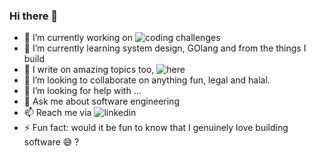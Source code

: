 ### Hi there 👋

- 🔭 I’m currently working on ![coding challenges](https://github.com/Fuad28/coding-challenges)
- 🌱 I’m currently learning system design, GOlang and from the things I build
- 📝 I write on amazing topics too, ![here](https://fuad.hashnode.dev/)
- 👯 I’m looking to collaborate on anything fun, legal and halal.
- 🤔 I’m looking for help with ...
- 💬 Ask me about software engineering
- 📫 Reach me via ![linkedin](https://www.linkedin.com/in/fuad-adio)
- ⚡ Fun fact: would it be fun to know that I genuinely love building software 😅 ?

<!--
**Fuad28/fuad28** is a ✨ _special_ ✨ repository because its `README.md` (this file) appears on your GitHub profile.

Here are some ideas to get you started:

- 🔭 I’m currently working on ...
- 🌱 I’m currently learning ...
- 👯 I’m looking to collaborate on ...
- 🤔 I’m looking for help with ...
- 💬 Ask me about ...
- 📫 How to reach me: ...
- 😄 Pronouns: ...
- ⚡ Fun fact: ...
-->
